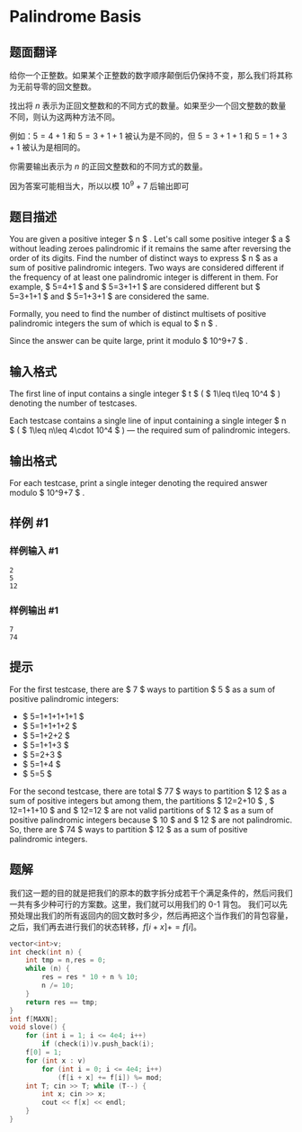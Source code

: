 # Palindrome Basis

## 题面翻译

给你一个正整数。如果某个正整数的数字顺序颠倒后仍保持不变，那么我们将其称为无前导零的回文整数。

找出将 $n$ 表示为正回文整数和的不同方式的数量。如果至少一个回文整数的数量不同，则认为这两种方法不同。

例如：$5=4+1$ 和 $5=3+1+1$ 被认为是不同的，但 $5=3+1+1$ 和 $5=1+3+1$ 被认为是相同的。

你需要输出表示为 $n$ 的正回文整数和的不同方式的数量。

因为答案可能相当大，所以以模 $10^9+7$ 后输出即可

## 题目描述

You are given a positive integer $ n $ . Let's call some positive integer $ a $ without leading zeroes palindromic if it remains the same after reversing the order of its digits. Find the number of distinct ways to express $ n $ as a sum of positive palindromic integers. Two ways are considered different if the frequency of at least one palindromic integer is different in them. For example, $ 5=4+1 $ and $ 5=3+1+1 $ are considered different but $ 5=3+1+1 $ and $ 5=1+3+1 $ are considered the same.

Formally, you need to find the number of distinct multisets of positive palindromic integers the sum of which is equal to $ n $ .

Since the answer can be quite large, print it modulo $ 10^9+7 $ .

## 输入格式

The first line of input contains a single integer $ t $ ( $ 1\leq t\leq 10^4 $ ) denoting the number of testcases.

Each testcase contains a single line of input containing a single integer $ n $ ( $ 1\leq n\leq 4\cdot 10^4 $ ) — the required sum of palindromic integers.

## 输出格式

For each testcase, print a single integer denoting the required answer modulo $ 10^9+7 $ .

## 样例 #1

### 样例输入 #1

```
2
5
12
```

### 样例输出 #1

```
7
74
```

## 提示

For the first testcase, there are $ 7 $ ways to partition $ 5 $ as a sum of positive palindromic integers:

- $ 5=1+1+1+1+1 $
- $ 5=1+1+1+2 $
- $ 5=1+2+2 $
- $ 5=1+1+3 $
- $ 5=2+3 $
- $ 5=1+4 $
- $ 5=5 $

For the second testcase, there are total $ 77 $ ways to partition $ 12 $ as a sum of positive integers but among them, the partitions $ 12=2+10 $ , $ 12=1+1+10 $ and $ 12=12 $ are not valid partitions of $ 12 $ as a sum of positive palindromic integers because $ 10 $ and $ 12 $ are not palindromic. So, there are $ 74 $ ways to partition $ 12 $ as a sum of positive palindromic integers.

## 题解
我们这一题的目的就是把我们的原本的数字拆分成若干个满足条件的，然后问我们一共有多少种可行的方案数。这里，我们就可以用我们的 0-1 背包。
我们可以先预处理出我们的所有返回内的回文数时多少，然后再把这个当作我们的背包容量，之后，我们再去进行我们的状态转移，$f[i+x]+=f[i]$。
```cpp
vector<int>v;
int check(int n) {
    int tmp = n,res = 0;
    while (n) {
        res = res * 10 + n % 10;
        n /= 10;
    }
    return res == tmp;
}
int f[MAXN];
void slove() {
    for (int i = 1; i <= 4e4; i++)
        if (check(i))v.push_back(i);
    f[0] = 1;
    for (int x : v) 
        for (int i = 0; i <= 4e4; i++) 
            (f[i + x] += f[i]) %= mod;
    int T; cin >> T; while (T--) {
        int x; cin >> x;
        cout << f[x] << endl;
    }
}
```